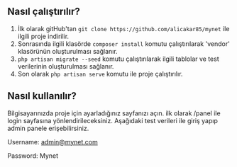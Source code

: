 
## Nasıl çalıştırılır?

1. İlk olarak gitHub'tan `git clone https://github.com/alicakar85/mynet` ile ilgili proje indirilir.
2. Sonrasında ilgili klasörde `composer install` komutu çalıştırılarak 'vendor' klasörünün oluşturulması sağlanır.
3. `php artisan migrate --seed` komutu çalıştırılarak ilgili tablolar ve test verilerinin oluşturulması sağlanır.
4. Son olarak `php artisan serve` komutu ile proje çalıştırılır.

## Nasıl kullanılır?

Bilgisayarınızda proje için ayarladığınız sayfanızı açın. ilk olarak /panel ile login sayfasına yönlendirileceksiniz. Aşağıdaki test verileri ile giriş yapıp admin panele erişebilirsiniz.

Username: admin@mynet.com 

Password: Mynet

